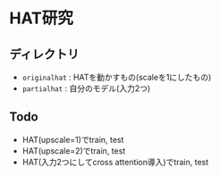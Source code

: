 # HAT研究

## ディレクトリ
- `originalhat` : HATを動かすもの(scaleを1にしたもの) 
- `partialhat` : 自分のモデル(入力2つ)

 ## Todo
- HAT(upscale=1)でtrain, test
- HAT(upscale=2)でtrain, test
- HAT(入力2つにしてcross attention導入)でtrain, test

   
